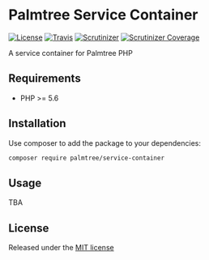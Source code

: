 # Palmtree Service Container

[![License](http://img.shields.io/packagist/l/palmtree/service-container.svg)](LICENSE)
[![Travis](https://img.shields.io/travis/palmtreephp/service-container.svg)](https://travis-ci.org/palmtreephp/service-container)
[![Scrutinizer](https://img.shields.io/scrutinizer/g/palmtreephp/service-container.svg)](https://scrutinizer-ci.com/g/palmtreephp/service-container/)
[![Scrutinizer Coverage](https://img.shields.io/scrutinizer/coverage/g/palmtreephp/service-container.svg)](https://scrutinizer-ci.com/g/palmtreephp/service-container/)

A service container for Palmtree PHP

## Requirements
* PHP >= 5.6

## Installation

Use composer to add the package to your dependencies:
```bash
composer require palmtree/service-container
```

## Usage
TBA

## License

Released under the [MIT license](LICENSE)
